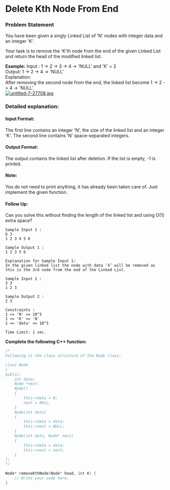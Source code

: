 # Delete Kth Node From End

### Problem Statement

You have been given a singly Linked List of 'N' nodes with integer data and an integer 'K'.

Your task is to remove the 'K'th node from the end of the given Linked List and return the head of the modified linked list.

**Example:**
Input : 1 -> 2 -> 3 -> 4 -> 'NULL'  and  'K' = 2 <br>
Output: 1 -> 2 -> 4 -> 'NULL' <br>
Explanation: <br>
After removing the second node from the end, the linked list become 1 -> 2 -> 4 -> 'NULL'. <br>
[![untitled-7-27708.jpg](https://i.postimg.cc/MT4VM1bx/untitled-7-27708.jpg)](https://postimg.cc/R67N26Db) <br>

### Detailed explanation:

#### Input Format:
The first line contains an integer 'N', the size of the linked list and an integer 'K'. 
The second line contains 'N' space-separated integers.

#### Output Format:
The output contains the linked list after deletion. If the list is empty, -1 is printed.

#### Note:
You do not need to print anything, it has already been taken care of. Just implement the given function.

#### Follow Up:
Can you solve this without finding the length of the linked list and using O(1) extra space?

```
Sample Input 1 :
6 3
1 2 3 4 5 6 

Sample Output 1 :
1 2 3 5 6

Explanation for Sample Input 1:
In the given linked list the node with data ‘4’ will be removed as this is the 3rd node from the end of the Linked List.

Sample Input 2 :
3 3
1 2 3

Sample Output 2 :
2 3

Constraints :
1 <= 'N' <= 10^3
1 <= 'K' <= 'N'
1 <= 'data' <= 10^3

Time Limit: 1 sec.
```

**Complete the following C++ function:**
```c++
/*
Following is the class structure of the Node class:

class Node
{
public:
    int data;
    Node *next;
    Node()
    {
        this->data = 0;
        next = NULL;
    }
    Node(int data)
    {
        this->data = data; 
        this->next = NULL;
    }
    Node(int data, Node* next)
    {
        this->data = data;
        this->next = next;
    }
};
*/

Node* removeKthNode(Node* head, int K) {
    // Write your code here.
}
```



